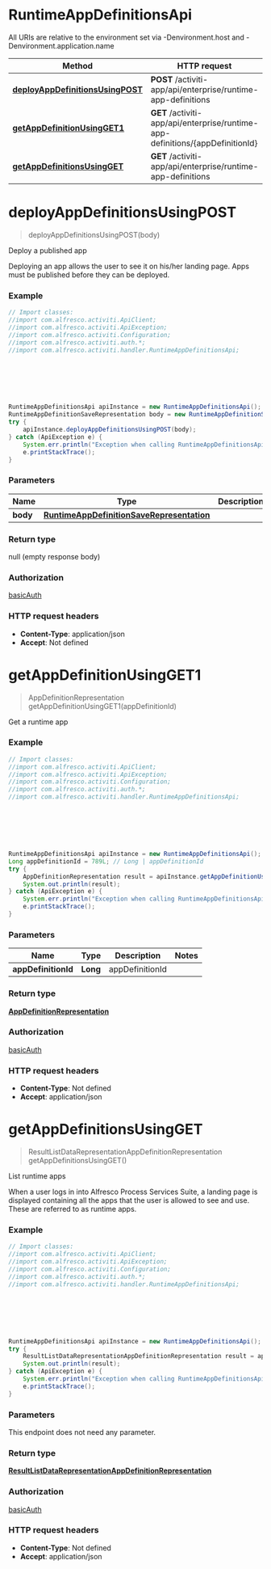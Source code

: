 # RuntimeAppDefinitionsApi

All URIs are relative to the environment set via -Denvironment.host and -Denvironment.application.name

Method | HTTP request | Description
------------- | ------------- | -------------
[**deployAppDefinitionsUsingPOST**](RuntimeAppDefinitionsApi.md#deployAppDefinitionsUsingPOST) | **POST** /activiti-app/api/enterprise/runtime-app-definitions | Deploy a published app
[**getAppDefinitionUsingGET1**](RuntimeAppDefinitionsApi.md#getAppDefinitionUsingGET1) | **GET** /activiti-app/api/enterprise/runtime-app-definitions/{appDefinitionId} | Get a runtime app
[**getAppDefinitionsUsingGET**](RuntimeAppDefinitionsApi.md#getAppDefinitionsUsingGET) | **GET** /activiti-app/api/enterprise/runtime-app-definitions | List runtime apps

<a name="deployAppDefinitionsUsingPOST"></a>
# **deployAppDefinitionsUsingPOST**
> deployAppDefinitionsUsingPOST(body)

Deploy a published app

Deploying an app allows the user to see it on his/her landing page. Apps must be published before they can be deployed.

### Example
```java
// Import classes:
//import com.alfresco.activiti.ApiClient;
//import com.alfresco.activiti.ApiException;
//import com.alfresco.activiti.Configuration;
//import com.alfresco.activiti.auth.*;
//import com.alfresco.activiti.handler.RuntimeAppDefinitionsApi;







RuntimeAppDefinitionsApi apiInstance = new RuntimeAppDefinitionsApi();
RuntimeAppDefinitionSaveRepresentation body = new RuntimeAppDefinitionSaveRepresentation(); // RuntimeAppDefinitionSaveRepresentation | 
try {
    apiInstance.deployAppDefinitionsUsingPOST(body);
} catch (ApiException e) {
    System.err.println("Exception when calling RuntimeAppDefinitionsApi#deployAppDefinitionsUsingPOST");
    e.printStackTrace();
}
```

### Parameters

Name | Type | Description  | Notes
------------- | ------------- | ------------- | -------------
 **body** | [**RuntimeAppDefinitionSaveRepresentation**](RuntimeAppDefinitionSaveRepresentation.md)|  | [optional]

### Return type

null (empty response body)

### Authorization

[basicAuth](../README.md#basicAuth)

### HTTP request headers

 - **Content-Type**: application/json
 - **Accept**: Not defined

<a name="getAppDefinitionUsingGET1"></a>
# **getAppDefinitionUsingGET1**
> AppDefinitionRepresentation getAppDefinitionUsingGET1(appDefinitionId)

Get a runtime app

### Example
```java
// Import classes:
//import com.alfresco.activiti.ApiClient;
//import com.alfresco.activiti.ApiException;
//import com.alfresco.activiti.Configuration;
//import com.alfresco.activiti.auth.*;
//import com.alfresco.activiti.handler.RuntimeAppDefinitionsApi;







RuntimeAppDefinitionsApi apiInstance = new RuntimeAppDefinitionsApi();
Long appDefinitionId = 789L; // Long | appDefinitionId
try {
    AppDefinitionRepresentation result = apiInstance.getAppDefinitionUsingGET1(appDefinitionId);
    System.out.println(result);
} catch (ApiException e) {
    System.err.println("Exception when calling RuntimeAppDefinitionsApi#getAppDefinitionUsingGET1");
    e.printStackTrace();
}
```

### Parameters

Name | Type | Description  | Notes
------------- | ------------- | ------------- | -------------
 **appDefinitionId** | **Long**| appDefinitionId |

### Return type

[**AppDefinitionRepresentation**](AppDefinitionRepresentation.md)

### Authorization

[basicAuth](../README.md#basicAuth)

### HTTP request headers

 - **Content-Type**: Not defined
 - **Accept**: application/json

<a name="getAppDefinitionsUsingGET"></a>
# **getAppDefinitionsUsingGET**
> ResultListDataRepresentationAppDefinitionRepresentation getAppDefinitionsUsingGET()

List runtime apps

When a user logs in into Alfresco Process Services Suite, a landing page is displayed containing all the apps that the user is allowed to see and use. These are referred to as runtime apps.

### Example
```java
// Import classes:
//import com.alfresco.activiti.ApiClient;
//import com.alfresco.activiti.ApiException;
//import com.alfresco.activiti.Configuration;
//import com.alfresco.activiti.auth.*;
//import com.alfresco.activiti.handler.RuntimeAppDefinitionsApi;







RuntimeAppDefinitionsApi apiInstance = new RuntimeAppDefinitionsApi();
try {
    ResultListDataRepresentationAppDefinitionRepresentation result = apiInstance.getAppDefinitionsUsingGET();
    System.out.println(result);
} catch (ApiException e) {
    System.err.println("Exception when calling RuntimeAppDefinitionsApi#getAppDefinitionsUsingGET");
    e.printStackTrace();
}
```

### Parameters
This endpoint does not need any parameter.

### Return type

[**ResultListDataRepresentationAppDefinitionRepresentation**](ResultListDataRepresentationAppDefinitionRepresentation.md)

### Authorization

[basicAuth](../README.md#basicAuth)

### HTTP request headers

 - **Content-Type**: Not defined
 - **Accept**: application/json

